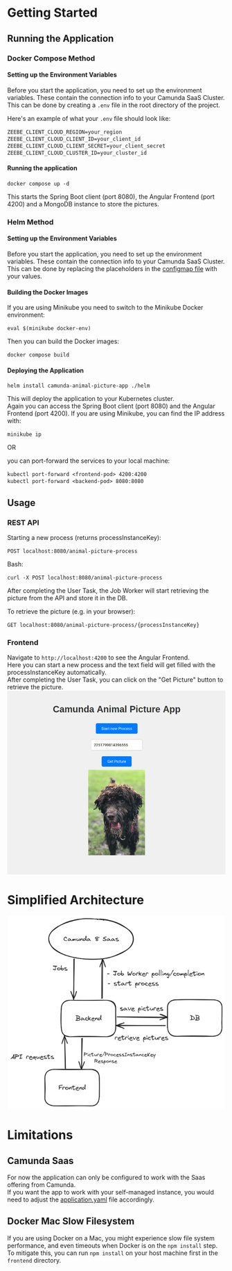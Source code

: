 # Getting Started

## Running the Application

### Docker Compose Method

#### Setting up the Environment Variables

Before you start the application, you need to set up the environment variables.
These contain the connection info to your Camunda SaaS Cluster.
This can be done by creating a `.env` file in the root directory of the project.

Here's an example of what your `.env` file should look like:

```env
ZEEBE_CLIENT_CLOUD_REGION=your_region
ZEEBE_CLIENT_CLOUD_CLIENT_ID=your_client_id
ZEEBE_CLIENT_CLOUD_CLIENT_SECRET=your_client_secret
ZEEBE_CLIENT_CLOUD_CLUSTER_ID=your_cluster_id
```

#### Running the application

```
docker compose up -d
```

This starts the Spring Boot client (port 8080), the Angular Frontend (port 4200) and a MongoDB instance to store the pictures.

### Helm Method

#### Setting up the Environment Variables

Before you start the application, you need to set up the environment variables.
These contain the connection info to your Camunda SaaS Cluster.
This can be done by replacing the placeholders in the [configmap file](./helm/templates/home-rido-test-camunda-animal-picture-app--env-configmap.yaml) with your values.

#### Building the Docker Images
If you are using Minikube you need to switch to the Minikube Docker environment:
```
eval $(minikube docker-env)
```

Then you can build the Docker images:

```
docker compose build
```

#### Deploying the Application

```
helm install camunda-animal-picture-app ./helm
```

This will deploy the application to your Kubernetes cluster.  
Again you can access the Spring Boot client (port 8080) and the Angular Frontend (port 4200).
If you are using Minikube, you can find the IP address with:

```
minikube ip
```

OR

you can port-forward the services to your local machine:

```
kubectl port-forward <frontend-pod> 4200:4200
kubectl port-forward <backend-pod> 8080:8080
```

## Usage

### REST API

Starting a new process (returns processInstanceKey):

```
POST localhost:8080/animal-picture-process
```

Bash:

```
curl -X POST localhost:8080/animal-picture-process
```

After completing the User Task, the Job Worker will start retrieving the picture from the API and store it in the DB.

To retrieve the picture (e.g. in your browser):

```
GET localhost:8080/animal-picture-process/{processInstanceKey}
```

### Frontend

Navigate to `http://localhost:4200` to see the Angular Frontend.  
Here you can start a new process and the text field will get filled with the processInstanceKey automatically.  
After completing the User Task, you can click on the "Get Picture" button to retrieve the picture.
![Frontend](./frontend.png)

# Simplified Architecture
<!-- add png -->
![Architecture](./simplified-architecture.png)

# Limitations

## Camunda Saas

For now the application can only be configured to work with the Saas offering from Camunda.  
If you want the app to work with your self-managed instance, you would need to adjust the [application.yaml](./backend/src/main/resources/application.yaml) file accordingly.

## Docker Mac Slow Filesystem

If you are using Docker on a Mac, you might experience slow file system performance, and even timeouts
when Docker is on the `npm install` step. To mitigate this, you can run `npm install` on your host machine first in the `frontend` directory.
